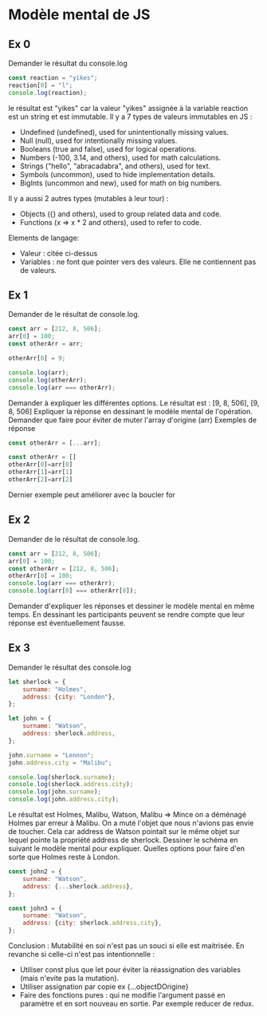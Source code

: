 Modèle mental de JS
==

Ex 0
--
Demander le résultat du console.log
```javascript
const reaction = "yikes";
reaction[0] = "l";
console.log(reaction);
```
le résultat est "yikes" car la valeur "yikes" assignée à la variable reaction est un string et est immutable.
Il y a 7 types de valeurs immutables en JS :
* Undefined (undefined), used for unintentionally missing values.
* Null (null), used for intentionally missing values.
* Booleans (true and false), used for logical operations.
* Numbers (-100, 3.14, and others), used for math calculations.
* Strings ("hello", "abracadabra", and others), used for text.
* Symbols (uncommon), used to hide implementation details.
* BigInts (uncommon and new), used for math on big numbers.

Il y a aussi 2 autres types (mutables à leur tour) : 
* Objects ({} and others), used to group related data and code.
* Functions (x => x * 2 and others), used to refer to code.

Elements de langage:
- Valeur : citée ci-dessus
- Variables : ne font que pointer vers des valeurs. Elle ne contiennent pas de valeurs.

Ex 1
--
Demander de le résultat de console.log.
```javascript
const arr = [212, 8, 506];
arr[0] = 100;
const otherArr = arr;

otherArr[0] = 9;

console.log(arr);
console.log(otherArr);
console.log(arr === otherArr);

```
Demander à expliquer les différentes options.
Le résultat est : [9, 8, 506], [9, 8, 506]
Expliquer la réponse en dessinant le modèle mental de l'opération.
Demander que faire pour éviter de muter l'array d'origine (arr) 
Exemples de réponse
```javascript
const otherArr = [...arr];
```
```javascript
const otherArr = []
otherArr[0]=arr[0]
otherArr[1]=arr[1]
otherArr[2]=arr[2]
```
Dernier exemple peut améliorer avec la boucler for

Ex 2
--
Demander de le résultat de console.log.
```javascript
const arr = [212, 8, 506];
arr[0] = 100;
const otherArr = [212, 8, 506];
otherArr[0] = 100;
console.log(arr === otherArr);
console.log(arr[0] === otherArr[0]);
```
Demander d'expliquer les réponses et dessiner le modèle mental en même temps.
En dessinant les participants peuvent se rendre compte que leur réponse est éventuellement fausse.
 
Ex 3
--
Demander le résultat des console.log
```javascript
let sherlock = {
    surname: "Holmes",
    address: {city: "London"},
};

let john = {
    surname: "Watson",
    address: sherlock.address,
};

john.surname = "Lennon";
john.address.city = "Malibu";

console.log(sherlock.surname);
console.log(sherlock.address.city);
console.log(john.surname);
console.log(john.address.city);
```
Le résultat est Holmes, Malibu, Watson, Malibu => Mince on a déménagé Holmes par erreur à Malibu.
On a muté l'objet que nous n'avions pas envie de toucher.
Cela car address de Watson pointait sur le même objet sur lequel pointe la propriété address de sherlock.
Dessiner le schéma en suivant le modèle mental pour expliquer.
Quelles options pour faire d'en sorte que Holmes reste à London.
```javascript
const john2 = {
    surname: "Watson",
    address: {...sherlock.address},
};

const john3 = {
    surname: "Watson",
    address: {city: sherlock.address.city},
};
```
Conclusion : 
Mutabilité en soi n'est pas un souci si elle est maitrisée.
En revanche si celle-ci n'est pas intentionnelle :
- Utiliser const plus que let pour éviter la réassignation des variables (mais n'evite pas la mutation).
- Utiliser assignation par copie ex {...objectDOrigine}
- Faire des fonctions pures : qui ne modifie l'argument passé en paramètre et en sort nouveau en sortie.
Par exemple reducer de redux.


